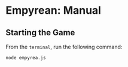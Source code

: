 # Empyrean: Manual

## Starting the Game

From the `terminal`, run the following command:

    node empyrea.js

